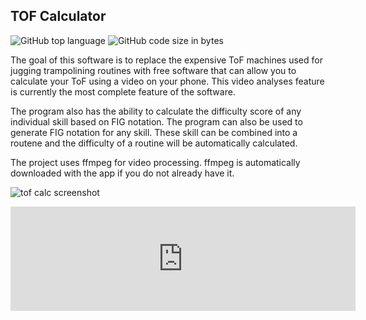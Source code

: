 ## TOF Calculator

<!-- META A video based time of flight calculator for trampolining META -->

![GitHub top language](https://img.shields.io/github/languages/top/ollielynas/tramp)
![GitHub code size in bytes](https://img.shields.io/github/languages/code-size/ollielynas/tramp)


The goal of this software is to replace the expensive ToF machines used for jugging trampolining routines with free software that can allow you to calculate your ToF using a video on your phone. This video analyses feature is currently the most complete feature of the software.

The program also has the ability to calculate the difficulty score of any individual skill based on FIG notation. The program can also be used to generate FIG notation for any skill. These skill can be combined into a routene and the difficulty of a routine will be automatically calculated. 

The project uses ffmpeg for video processing. ffmpeg is automatically downloaded with the app if you do not already have it.


![tof calc screenshot](https://img.itch.zone/aW1hZ2UvMjA3NTIzMy8xMjIwNjQ2NC5wbmc=/794x1000/0OTj%2F%2B.png)

<iframe frameborder="0" src="https://itch.io/embed/2075233" width="552" height="167"><a href="https://ollie-lynas.itch.io/digital-video-tof-calculator-for-trampoleneing">Digital Video TOF Calculator for Trampolining by Ollie lynas</a></iframe>
<!-- LAST EDITED 1700451706 LAST EDITED-->